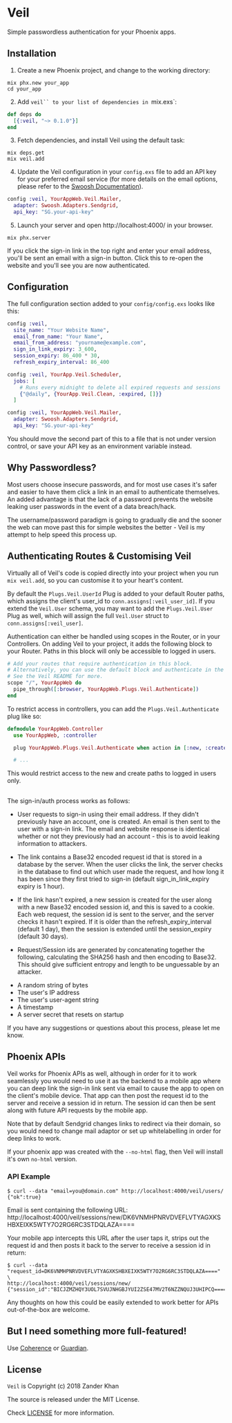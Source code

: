 # Veil

Simple passwordless authentication for your Phoenix apps.

## Installation

1. Create a new Phoenix project, and change to the working directory:

```shell
mix phx.new your_app
cd your_app
```

2. Add `veil`` to your list of dependencies in `mix.exs`:

```elixir
def deps do
  [{:veil, "~> 0.1.0"}]
end
```

3. Fetch dependencies, and install Veil using the default task:

```shell
mix deps.get
mix veil.add
```

4. Update the Veil configuration in your `config.exs` file to add an API key for your preferred email service (for more details on the email options, please refer to the [Swoosh Documentation](https://github.com/swoosh/swoosh)).

```elixir
config :veil, YourAppWeb.Veil.Mailer,
  adapter: Swoosh.Adapters.Sendgrid,
  api_key: "SG.your-api-key"
```

5. Launch your server and open http://localhost:4000/ in your browser.

```shell
mix phx.server
```

If you click the sign-in link in the top right and enter your email address, you'll be sent an email with a sign-in button. Click this to re-open the website and you'll see you are now authenticated.

## Configuration

The full configuration section added to your `config/config.exs` looks like this:

```elixir
config :veil,
  site_name: "Your Website Name",
  email_from_name: "Your Name",
  email_from_address: "yourname@example.com",
  sign_in_link_expiry: 3_600,
  session_expiry: 86_400 * 30,
  refresh_expiry_interval: 86_400

config :veil, YourApp.Veil.Scheduler,
  jobs: [
    # Runs every midnight to delete all expired requests and sessions
    {"@daily", {YourApp.Veil.Clean, :expired, []}}
  ]

config :veil, YourAppWeb.Veil.Mailer,
  adapter: Swoosh.Adapters.Sendgrid,
  api_key: "SG.your-api-key"
```

You should move the second part of this to a file that is not under version control, or save your API key as an environment variable instead.

## Why Passwordless?

Most users choose insecure passwords, and for most use cases it's safer and easier to have them click a link in an email to authenticate themselves. An added advantage is that the lack of a password prevents the website leaking user passwords in the event of a data breach/hack.

The username/password paradigm is going to gradually die and the sooner the web can move past this for simple websites the better - Veil is my attempt to help speed this process up.

## Authenticating Routes & Customising Veil

Virtually all of Veil's code is copied directly into your project when you run `mix veil.add`, so you can customise it to your heart's content.

By default the `Plugs.Veil.UserId` Plug is added to your default Router paths, which assigns the client's user_id to `conn.assigns[:veil_user_id]`. If you extend the `Veil.User` schema, you may want to add the `Plugs.Veil.User` Plug as well, which will assign the full `Veil.User` struct to `conn.assigns[:veil_user]`.

Authentication can either be handled using scopes in the Router, or in your Controllers. On adding Veil to your project, it adds the following block to your Router. Paths in this block will only be accessible to logged in users.

```elixir
# Add your routes that require authentication in this block.
# Alternatively, you can use the default block and authenticate in the controllers.
# See the Veil README for more.
scope "/", YourAppWeb do
  pipe_through([:browser, YourAppWeb.Plugs.Veil.Authenticate])
end
```

To restrict access in controllers, you can add the `Plugs.Veil.Authenticate` plug like so:

```elixir
defmodule YourAppWeb.Controller
  use YourAppWeb, :controller

  plug YourAppWeb.Plugs.Veil.Authenticate when action in [:new, :create]

  # ...
```

This would restrict access to the new and create paths to logged in users only.

##

The sign-in/auth process works as follows:

* User requests to sign-in using their email address. If they didn't previously have an account, one is created. An email is then sent to the user with a sign-in link. The email and website response is identical whether or not they previously had an account - this is to avoid leaking information to attackers.

* The link contains a Base32 encoded request id that is stored in a database by the server. When the user clicks the link, the server checks in the database to find out which user made the request, and how long it has been since they first tried to sign-in (default sign\_in\_link_expiry expiry is 1 hour).

* If the link hasn't expired, a new session is created for the user along with a new Base32 encoded session id, and this is saved to a cookie. Each web request, the session id is sent to the server, and the server checks it hasn't expired. If it is older than the refresh\_expiry\_interval (default 1 day), then the session is extended until the session_expiry (default 30 days).

* Request/Session ids are generated by concatenating together the following, calculating the SHA256 hash and then encoding to Base32. This should give sufficient entropy and length to be unguessable by an attacker.
 - A random string of bytes
 - The user's IP address
 - The user's user-agent string
 - A timestamp
 - A server secret that resets on startup

If you have any suggestions or questions about this process, please let me know.

## Phoenix APIs

Veil works for Phoenix APIs as well, although in order for it to work seamlessly you would need to use it as the backend to a mobile app where you can deep link the sign-in link sent via email to cause the app to open on the client's mobile device. That app can then post the request id to the server and receive a session id in return. The session id can then be sent along with future API requests by the mobile app.

Note that by default Sendgrid changes links to redirect via their domain, so you would need to change mail adaptor or set up whitelabelling in order for deep links to work.

If your phoenix app was created with the `--no-html` flag, then Veil will install it's own `no-html` version.

### API Example

```shell
$ curl --data "email=you@domain.com" http://localhost:4000/veil/users/
{"ok":true}
```

Email is sent containing the following URL:
http://localhost:4000/veil/sessions/new/DK6VNMHPNRVDVEFLVTYAGXKSHBXEIXK5WTY7O2RG6RC3STDQLAZA====

Your mobile app intercepts this URL after the user taps it, strips out the request id and then posts it back to the server to receive a session id in return:

```shell
$ curl --data "request_id=DK6VNMHPNRVDVEFLVTYAGXKSHBXEIXK5WTY7O2RG6RC3STDQLAZA====" \
http://localhost:4000/veil/sessions/new/
{"session_id":"BICJZMZHQY3UOL7SVUJNHGBJYUI2ZSE47MV2T6NZZNQUJ3UHIPCQ===="}
```

Any thoughts on how this could be easily extended to work better for APIs out-of-the-box are welcome.

## But I need something more full-featured!

Use [Coherence](https://github.com/smpallen99/coherence) or [Guardian](https://github.com/ueberauth/guardian).

## License

`Veil` is Copyright (c) 2018 Zander Khan

The source is released under the MIT License.

Check [LICENSE](LICENSE) for more information.
